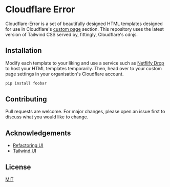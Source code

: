 # Cloudflare Error

Cloudflare-Error is a set of beautifully designed HTML templates designed for use in Cloudflare's [custom page](https://support.cloudflare.com/hc/en-us/articles/200172706-Configuring-Custom-Pages-Error-and-Challenge-) section. This repository uses the latest version of Tailwind CSS served by, fittingly, Cloudflare's cdnjs.

## Installation


Modify each template to your liking and use a service such as [Netflify Drop](https://app.netlify.com/drop) to host your HTML templates temporarily. Then, head over to your custom page settings in your organisation's Cloudflare account.

```bash
pip install foobar
```



## Contributing
Pull requests are welcome. For major changes, please open an issue first to discuss what you would like to change.

## Acknowledgements
* [Refactoring UI](https://refactoringui.com/)
* [Tailwind UI](https://tailwindui.com/)

## License
[MIT](https://choosealicense.com/licenses/mit/)
